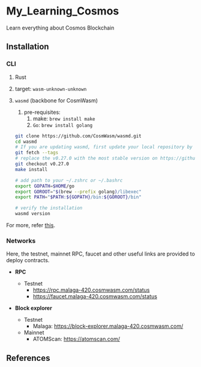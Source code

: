 # My_Learning_Cosmos

Learn everything about Cosmos Blockchain

## Installation

### CLI

1. Rust
2. target: `wasm-unknown-unknown`
3. `wasmd` (backbone for CosmWasm)

   1. pre-requisites:
      1. make: `brew install make`
      2. `Go`: `brew install golang`

   ```bash
   git clone https://github.com/CosmWasm/wasmd.git
   cd wasmd
   # If you are updating wasmd, first update your local repository by fetching the remote tags available
   git fetch --tags
   # replace the v0.27.0 with the most stable version on https://github.com/CosmWasm/wasmd/tags (or look at `git tag`)
   git checkout v0.27.0
   make install

   # add path to your ~/.zshrc or ~/.bashrc
   export GOPATH=$HOME/go
   export GOROOT="$(brew --prefix golang)/libexec"
   export PATH="$PATH:${GOPATH}/bin:${GOROOT}/bin"

   # verify the installation
   wasmd version
   ```

For more, refer [this](https://docs.cosmwasm.com/docs/1.0/getting-started/installation).

### Networks

Here, the testnet, mainnet RPC, faucet and other useful links are provided to deploy contracts.

- **RPC**

  - Testnet
    - https://rpc.malaga-420.cosmwasm.com/status
    - https://faucet.malaga-420.cosmwasm.com/status

- **Block explorer**
  - Testnet
    - Malaga: https://block-explorer.malaga-420.cosmwasm.com/
  - Mainnet
    - ATOMScan: https://atomscan.com/

## References
